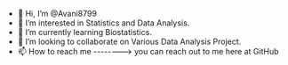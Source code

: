 - 👋 Hi, I’m @Avani8799
- 👀 I’m interested in Statistics and Data Analysis.
- 🌱 I’m currently learning Biostatistics.
- 💞️ I’m looking to collaborate on Various Data Analysis Project.
- 📫 How to reach me --------> you can reach out to me here at GitHub 
